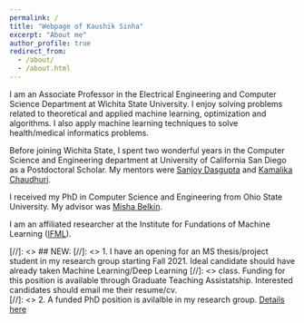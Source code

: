 ```yaml
---
permalink: /
title: "Webpage of Kaushik Sinha"
excerpt: "About me"
author_profile: true
redirect_from: 
  - /about/
  - /about.html
---
```



I am an Associate Professor in the Electrical Engineering and Computer Science Department at Wichita State University. I enjoy solving problems related to theoretical and applied machine learning, optimization and algorithms. I also apply machine learning techniques to solve health/medical informatics problems. 

Before joining Wichita State, I spent two wonderful years in the Computer Science and Engineering department at University of California San Diego as a Postdoctoral Scholar. My mentors were [Sanjoy Dasgupta](https://cseweb.ucsd.edu/~dasgupta/) and [Kamalika Chaudhuri](http://cseweb.ucsd.edu/~kamalika/).

I received my PhD in Computer Science and Engineering from Ohio State University. My advisor was [Misha Belkin](http://web.cse.ohio-state.edu/~belkin.8/).

I am an affiliated researcher at the Institute for Fundations of Machine Learning ([IFML](https://ml.utexas.edu/ifml)).


[//]: <> ## NEW: 
[//]: <> 1. I have an opening for an MS thesis/project student in my research group starting Fall 2021. Ideal candidate should have already taken Machine Learning/Deep Learning [//]: <> class. Funding for this position is available through Graduate Teaching Assistatship. Interested candidates should email me their resume/cv.  
[//]: <> 2. A funded PhD position is avilalble in my research group. [Details here](https://github.com/kaushik-sinha/kaushik-sinha.github.io/files/5541214/phd_position_ad.pdf)
